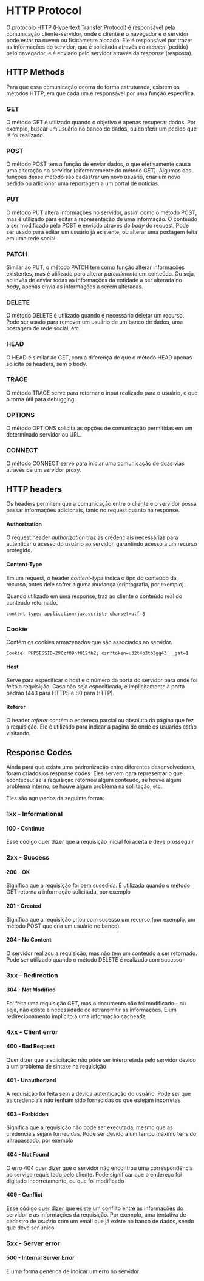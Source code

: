 # HTTP Protocol

O protocolo HTTP (Hypertext Transfer Protocol) é responsável pela comunicação cliente-servidor, onde o cliente é o navegador e o servidor pode estar na nuvem ou fisicamente alocado. Ele é responsável por trazer as informações do servidor, que é solicitada através do *request* (pedido) pelo navegador, e é enviado pelo servidor através da *response* (resposta).

## HTTP Methods

Para que essa comunicação ocorra de forma estruturada, existem os métodos HTTP, em que cada um é responsável por uma função específica.

### GET

O método GET é utilizado quando o objetivo é apenas recuperar dados. Por exemplo, buscar um usuário no banco de dados, ou conferir um pedido que já foi realizado.

### POST

O método POST tem a função de enviar dados, o que efetivamente causa uma alteração no servidor (diferentemente do método GET). Algumas das funções desse método são cadastrar um novo usuário, criar um novo pedido ou adicionar uma reportagem a um portal de notícias.

### PUT

O método PUT altera informações no servidor, assim como o método POST, mas é utilizado para editar a representação de uma informação. O conteúdo a ser modificado pelo POST é enviado através do *body* do request. Pode ser usado para editar um usuário já existente, ou alterar uma postagem feita em uma rede social.

### PATCH

Similar ao PUT, o método PATCH tem como função alterar informações existentes, mas é utilizado para alterar *parcialmente* um conteúdo. Ou seja, ao invés de enviar todas as informações da entidade a ser alterada no *body*, apenas envia as informações a serem alteradas.

### DELETE

O método DELETE é utilizado quando é necessário deletar um recurso. Pode ser usado para remover um usuário de um banco de dados, uma postagem de rede social, etc.

### HEAD

O HEAD é similar ao GET, com a diferença de que o método HEAD apenas solicita os headers, sem o body.

### TRACE

O método TRACE serve para retornar o input realizado para o usuário, o que o torna útil para debugging.

### OPTIONS

O método OPTIONS solicita as opções de comunicação permitidas em um determinado servidor ou URL.

### CONNECT

O método CONNECT serve para iniciar uma comunicação de duas vias através de um servidor proxy.

## HTTP headers

Os headers permitem que a comunicação entre o cliente e o servidor possa passar informações adicionais, tanto no request quanto na response.

#### Authorization

O request header *authorization* traz as credenciais necessárias para autenticar o acesso do usuário ao servidor, garantindo acesso a um recurso protegido.

#### Content-Type

Em um request, o header *content-type* indica o tipo do conteúdo da recurso, antes dele sofrer alguma mudança (criptografia, por exemplo).

Quando utilizado em uma response, traz ao cliente o conteúdo real do conteúdo retornado.

```
content-type: application/javascript; charset=utf-8
```

### Cookie

Contém os cookies armazenados que são associados ao servidor.

```
Cookie: PHPSESSID=298zf09hf012fh2; csrftoken=u32t4o3tb3gg43; _gat=1
```

#### Host

Serve para especificar o host e o número da porta do servidor para onde foi feita a requisição. Caso não seja especificada, é implicitamente a porta padrão (443 para HTTPS e 80 para HTTP).

#### Referer

O header *referer* contém o endereço parcial ou absoluto da página que fez a requisição. Ele é utilizado para indicar a página de onde os usuários estão visitando.

## Response Codes

Ainda para que exista uma padronização entre diferentes desenvolvedores, foram criados os response codes. Eles servem para representar o que aconteceu: se a requisição retornou algum conteúdo, se houve algum problema interno, se houve algum problema na soliitação, etc.

Eles são agrupados da seguinte forma:

### 1xx - Informational

#### 100 - Continue
Esse código quer dizer que a requisição inicial foi aceita e deve prosseguir

### 2xx - Success

#### 200 - OK
Significa que a requisição foi bem sucedida. É utilizada quando o método GET retorna a informação solicitada, por exemplo

#### 201 - Created
Significa que a requisição criou com sucesso um recurso (por exemplo, um método POST que cria um usuário no banco)

#### 204 - No Content
O servidor realizou a requisição, mas não tem um conteúdo a ser retornado. Pode ser utilizado quando o método DELETE é realizado com sucesso
### 3xx - Redirection

#### 304 - Not Modified
Foi feita uma requisição GET, mas o documento não foi modificado - ou seja, não existe a necessidade de retransmitir as informações. É um redirecionamento implícito a uma informação cacheada

### 4xx - Client error

#### 400 - Bad Request
Quer dizer que a solicitação não pôde ser interpretada pelo servidor devido a um problema de sintaxe na requisição

#### 401 - Unauthorized
A requisição foi feita sem a devida autenticação do usuário. Pode ser que as credenciais não tenham sido fornecidas ou que estejam incorretas

#### 403 - Forbidden
Significa que a requisição não pode ser executada, mesmo que as credenciais sejam fornecidas. Pode ser devido a um tempo máximo ter sido ultrapassado, por exemplo

#### 404 - Not Found
O erro 404 quer dizer que o servidor não encontrou uma correspondência ao serviço requisitado pelo cliente. Pode significar que o endereço foi digitado incorretamente, ou que foi modificado

#### 409 - Conflict
Esse código quer dizer que existe um conflito entre as informações do servidor e as informações da requisição. Por exemplo, uma tentativa de cadastro de usuário com um email que já existe no banco de dados, sendo que deve ser único

### 5xx - Server error

#### 500 - Internal Server Error
É uma forma genérica de indicar um erro no servidor